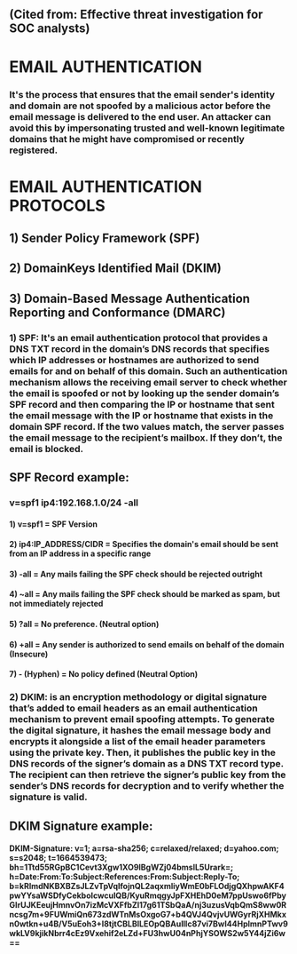 ## (Cited from: Effective threat investigation for SOC analysts)

# EMAIL AUTHENTICATION

### It's the process that ensures that the email sender's identity and domain are not spoofed by a malicious actor before the email message is delivered to the end user. An attacker can avoid this by impersonating trusted and well-known legitimate domains that he might have compromised or recently registered.

# EMAIL AUTHENTICATION PROTOCOLS

## 1) Sender Policy Framework (SPF)

## 2) DomainKeys Identified Mail (DKIM)

## 3) Domain-Based Message Authentication Reporting and Conformance (DMARC) 


### 1) SPF:  It's an email authentication protocol that provides a DNS TXT record in the domain’s DNS records that specifies which IP addresses or hostnames are authorized to send emails for and on behalf of this domain. Such an authentication mechanism allows the receiving email server to check whether the email is spoofed or not by looking up the sender domain’s SPF record and then comparing the IP or hostname that sent the email message with the IP or hostname that exists in the domain SPF record. If the two values match, the server passes the email message to the recipient’s mailbox. If they don’t, the email is blocked.  

## SPF Record example: 

### v=spf1 ip4:192.168.1.0/24 -all

#### 1) v=spf1 = SPF Version

#### 2) ip4:IP_ADDRESS/CIDR = Specifies the domain's email should be sent from an IP address in a specific range

#### 3) -all = Any mails failing the SPF check should be rejected outright

#### 4) ~all = Any mails failing the SPF check should be marked as spam, but not immediately rejected

#### 5) ?all = No preference. (Neutral option) 

#### 6) +all = Any sender is authorized to send emails on behalf of the domain (Insecure)

#### 7) - (Hyphen) = No policy defined (Neutral Option)

### 2) DKIM: is an encryption methodology or digital signature that’s added to email headers as an email authentication mechanism to prevent email spoofing attempts. To generate the digital signature, it hashes the email message body and encrypts it alongside a list of the email header parameters using the private key. Then, it publishes the public key in the DNS records of the signer’s domain as a DNS TXT record type. The recipient can then retrieve the signer’s public key from the sender’s DNS records for decryption and to verify whether the signature is valid.

## DKIM Signature example: 

#### DKIM-Signature: v=1; a=rsa-sha256; c=relaxed/relaxed; d=yahoo.com; s=s2048; t=1664539473; bh=1Ttd55RGpBC1Cevt3Xgw1XO9lBgWZj04bmslL5Urark=; h=Date:From:To:Subject:References:From:Subject:Reply-To; b=kRlmdNKBXBZsJLZvTpVqlfojnQL2aqxmliyWmE0bFLOdjgQXhpwAKF4pwYYsaWSDfyCekboIcwcuIQB/KyuRmqgyJpFXHEhD0eM7ppUswo6fPbyGIrUJKEeujHmnvOn7izMcVXFfbZl17g61TSbQaA/nj3uzusVqbQmS8ww0Rncsg7m+9FUWmiQn673zdWTnMsOxgoG7+b4QVJ4QvjvUWGyrRjXHMkxn0wtkn+u4B/V5uEoh3+I8tjtCBLBlLEOpQBAuIllc87vi7BwI44HplmnPTwv9wkLV9kjikNbrr4cEz9Vxehif2eLZd+FU3hwU04nPhjYSOWS2w5Y44jZi6w==
